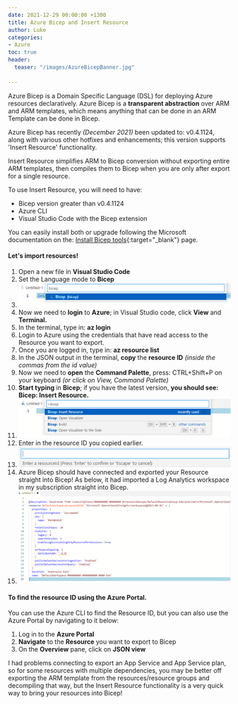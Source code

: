 ```yaml
---
date: 2021-12-29 00:00:00 +1300
title: Azure Bicep and Insert Resource
author: Luke
categories:
- Azure
toc: true
header:
  teaser: "/images/AzureBicepBanner.jpg"

---
```

Azure Bicep is a Domain Specific Language (DSL) for deploying Azure resources declaratively. Azure Bicep is a **transparent abstraction** over ARM and ARM templates, which means anything that can be done in an ARM Template can be done in Bicep.

Azure Bicep has recently _(December 2021)_ been updated to: v0.4.1124, along with various other hotfixes and enhancements; this version supports 'Insert Resource' functionality.

Insert Resource simplifies ARM to Bicep conversion without exporting entire ARM templates, then compiles them to Bicep when you are only after export for a single resource.

To use Insert Resource, you will need to have:

* Bicep version greater than v0.4.1124
* Azure CLI
* Visual Studio Code with the Bicep extension

You can easily install both or upgrade following the Microsoft documentation on the: [Install Bicep tools](https://docs.microsoft.com/en-us/azure/azure-resource-manager/bicep/install){:target="_blank"} page.

#### Let's import resources!

 1. Open a new file in **Visual Studio Code**
 2. Set the Language mode to **Bicep**
 3. ![Visual Studio Code - Bicep](/uploads/bicep.png "Visual Studio Code - Bicep")
 4. Now we need to **login** to **Azure**; in Visual Studio code, click **View** and **Terminal.**
 5. In the terminal, type in: **az login**
 6. Login to Azure using the credentials that have read access to the Resource you want to export.
 7. Once you are logged in, type in: **az resource list**
 8. In the JSON output in the terminal, **copy** the **resource ID** _(inside the commas from the id value)_
 9. Now we need to **open** the **Command Palette**, press: CTRL+Shift+P on your keyboard _(or click on View, Command Palette)_
10. **Start typing** in **Bicep**; if you have the latest version, **you should see: Bicep: Insert Resource.**
11. ![Azure Bicep - Insert Resource](/uploads/bicepinsertresource.png "Azure Bicep - Insert Resource")
12. Enter in the resource ID you copied earlier.
13. ![](/uploads/bicepinsertresourceenterresourceid.png)
14. Azure Bicep should have connected and exported your Resource straight into Bicep! As below, it had imported a Log Analytics workspace in my subscription straight into Bicep.
15. ![](/uploads/bicepinsertedresource.png)

#### To find the resource ID using the Azure Portal.

You can use the Azure CLI to find the Resource ID, but you can also use the Azure Portal by navigating to it below:

1. Log in to the **Azure Portal**
2. **Navigate** to the **Resource** you want to export to Bicep
3. On the **Overview** pane, click on **JSON view**

I had problems connecting to export an App Service and App Service plan, so for some resources with multiple dependencies, you may be better off exporting the ARM template from the resources/resource groups and decompiling that way, but the Insert Resource functionality is a very quick way to bring your resources into Bicep!